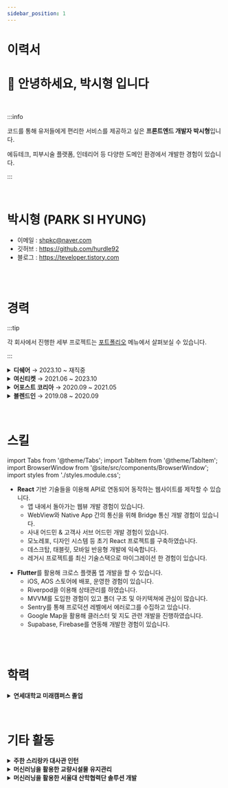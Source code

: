 ```yaml
---
sidebar_position: 1
---
```


# 이력서

# 👋 안녕하세요, 박시형 입니다

<br/>

:::info

코드를 통해 유저들에게 편리한 서비스를 제공하고 싶은 **프론트엔드 개발자 박시형**입니다.

에듀테크, 피부시술 플랫폼, 인테리어 등 다양한 도메인 환경에서 개발한 경험이 있습니다.

:::

<br/>

# 박시형 (PARK SI HYUNG)

- 이메일 : shpkc@naver.com
- 깃허브 : https://github.com/hurdle92
- 블로그 : https://teveloper.tistory.com

<br/>
<br/>

# 경력

:::tip

각 회사에서 진행한 세부 프로젝트는 [포트폴리오](/about/category/포트폴리오-경력기술-1) 메뉴에서 살펴보실 수 있습니다.

:::

<details>
  <summary><strong style={{color : "blue"}}>디쉐어</strong> → 2023.10 ~ 재직중 </summary>

- IT 개발팀, Frontend Developer
- 주요 업무
  - 에이닷 ON React 프로젝트 구축
  - 생성형 AI 플랫폼 프론트엔드 프로토타입 개발
- 주요 기술 스택
  - React, Next.js, React-Query, Turborepo, Zustand, Styled-Components, Storybook

</details>

<details>
  <summary><strong style={{color : "blue"}}>여신티켓</strong> → 2021.06 ~ 2023.10</summary>

- 플랫폼 개발팀, Frontend Developer
- 주요 업무
  - 여신티켓 앱 내 웹뷰 개발
  - 여신티켓 사내 통합 어드민, 병원용 어드민 개발
  - React 레거시 마이그레이션
- 주요 기술 스택
  - React, Next.js, React-Query, Zustand, Emotion, MobX

</details>

<details>
  <summary><strong style={{color : "blue"}}>어포스트 코리아</strong> → 2020.09 ~ 2021.05</summary>

- 개발팀, Frontend Developer
- 주요 업무
  - 지도기반의 **어포스트** Flutter 앱 개발
- 주요 기술 스택
  - Flutter, Dart, Provider, Firebase

</details>

<details>
  <summary><strong style={{color : "blue"}}>블렌드인</strong> → 2019.08 ~ 2020.09</summary>

- 개발팀, Frontend Developer
- 주요 업무
  - 프리미엄 인테리어 스타트업 **블렌드인** WEB 개발
  - 사내 어드민 & 반장님 전용 페이지 개발
- 주요 기술 스택
  - React, Next.js, Redux, Redux-Saga, Styled-Components

</details>

<br/>
<br/>

# 스킬

import Tabs from '@theme/Tabs';
import TabItem from '@theme/TabItem';
import BrowserWindow from '@site/src/components/BrowserWindow';
import styles from './styles.module.css';

<BrowserWindow>
<Tabs>
<TabItem value="js" label="Frontend" attributes={{className: styles.blue}}>

- **React** 기반 기술들을 이용해 API로 연동되어 동작하는 웹사이트를 제작할 수 있습니다.
  - 앱 내에서 돌아가는 웹뷰 개발 경험이 있습니다.
  - WebView와 Native App 간의 통신을 위해 Bridge 통신 개발 경험이 있습니다.
  - 사내 어드민 & 고객사 서브 어드민 개발 경험이 있습니다.
  - 모노레포, 디자인 시스템 등 초기 React 프로젝트를 구축하였습니다.
  - 데스크탑, 태블릿, 모바일 반응형 개발에 익숙합니다.
  - 레거시 프로젝트를 최신 기술스택으로 마이그레이션 한 경험이 있습니다.

</TabItem>
<TabItem value="flutter" label="Flutter">

- **Flutter**를 활용해 크로스 플랫폼 앱 개발을 할 수 있습니다.
  - iOS, AOS 스토어에 배포, 운영한 경험이 있습니다.
  - Riverpod을 이용해 상태관리를 하였습니다.
  - MVVM를 도입한 경험이 있고 폴더 구조 및 아키텍쳐에 관심이 많습니다.
  - Sentry를 통해 프로덕션 레벨에서 에러로그를 수집하고 있습니다.
  - Google Map을 활용해 클러스터 및 지도 관련 개발을 진행하였습니다.
  - Supabase, Firebase를 연동해 개발한 경험이 있습니다.

</TabItem>
</Tabs>
</BrowserWindow>

<br/>
<br/>

# 학력

<details>
  <summary><strong>연세대학교 미래캠퍼스 졸업</strong></summary>

- **컴퓨터 정보통신공학부**를 졸업했습니다. (2013.03 ~ 2019.02)

</details>

<br/>
<br/>

# 기타 활동

<details>
  <summary><strong>주한 스리랑카 대사관 인턴</strong></summary>

- **주한 스리랑카 대사관** 영사과에서 2달간 인턴근무를 했습니다. 모든 업무는 영어로 진행하였으며 스리랑카 직원분들에게 간단한 통역 제공 및 업무보조를 맡았습니다.
- 여름방학 근무 (2017.06 - 2017.08)

</details>

<details>
  <summary><strong>머신러닝을 활용한 교량시설물 유지관리</strong></summary>
- **한국건설기술연구원 드론 프로젝트 (2019.05)**
- 드론을 통해 촬영된 교량의 사진들을 Tensorflow를 활용해 균열을 예측하는 외주업무를 진행했습니다 (균열분석, 누수분석, 백태분석)

</details>

<details>
  <summary><strong>머신러닝을 활용한 서울대 산학협력단 솔루션 개발</strong></summary>
- **서울대 산학협력단 솔루션 개발 (2019.02)**
- 정신의학과 환자 수술 시 사용되는 MIDI 음악에 저작권 문제가 발생. 이에 텐서플로우, AI Jukebox를 이용하여 비슷한 음악을 학습/생산하는 외주업무 진행했습니다.

</details>

<br/>
<br/>
